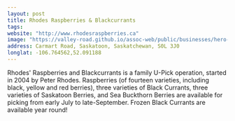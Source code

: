 ```yaml
---
layout: post
title: Rhodes Raspberries & Blackcurrants
tags:
website: "http://www.rhodesraspberries.ca"
image: "https://valley-road.github.io/assoc-web/public/businesses/hero-rhodes-raspberries.png"
address: Carmart Road, Saskatoon, Saskatchewan, S0L 3J0
longlat: -106.764562,52.091188
---
```

Rhodes' Raspberries and Blackcurrants is a family U-Pick operation, started in 2004 by Peter Rhodes. Raspberries (of fourteen varieties, including black, yellow and red berries), three varieties of Black Currants, three varieties of Saskatoon Berries, and Sea Buckthorn Berries are available for picking from early July to late-September. Frozen Black Currants are available year round!
